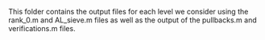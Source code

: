 This folder contains the output files for each level we consider using the rank_0.m and AL_sieve.m files as well as the output of the pullbacks.m and verifications.m files.
